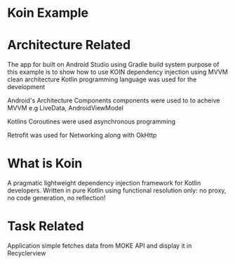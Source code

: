 # Koin Example

# Architecture Related
The app for built on Android Studio using Gradle build system purpose of this example is to show how to use KOIN dependency injection using MVVM clean architecture 
Kotlin programming language was used for the development


Android's Architecture Components components were used to to acheive MVVM e.g LiveData, AndroidViewModel

Kotlins Coroutines were used asynchronous programming

Retrofit was used for Networking along with OkHttp


# What is Koin
A pragmatic lightweight dependency injection framework for Kotlin developers. Written in pure Kotlin using functional resolution only: no proxy, no code generation, no reflection!

# Task Related
Application simple fetches data from MOKE API and display it in Recyclerview

